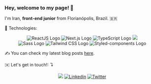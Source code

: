 <h3> 
  Hey, welcome to my page! 👋
</h3>

<p>
   I'm Iran, <strong>front-end junior</strong> from Florianópolis, Brazil. 🇧🇷 <br>
</p>

<p>
  🎨 Technologies:
</p>


<p align="center">
  <img src="https://img.shields.io/badge/react-%2361DAFB.svg?&style=for-the-badge&logo=react&logoColor=white" alt="ReactJS Logo"/>
  <img src="https://img.shields.io/badge/next.js-000000?style=for-the-badge&logo=next.js&logoColor=white" alt="Next.js Logo"/>
  <img src="https://img.shields.io/badge/TypeScript-007ACC?style=for-the-badge&logo=typescript&logoColor=white" alt="TypeScript Logo"/>
  <img src="https://img.shields.io/badge/javascript-%23F7DF1E.svg?&style=for-the-badge&logo=javascript&logoColor=white"/>
  <br/>
  <img src="https://img.shields.io/badge/SASS%20-hotpink.svg?&style=for-the-badge&logo=SASS&logoColor=white" alt="Sass Logo"/>
  <img src="https://img.shields.io/badge/Tailwind_CSS-38B2AC?style=for-the-badge&logo=tailwind-css&logoColor=white" alt="Tailwind CSS Logo"/>
  <img src="https://img.shields.io/badge/styled--components-DB7093?style=for-the-badge&logo=styled-components&logoColor=white" alt="Styled-components Logo"/>
  <br/>
</p>
<p>
  ✍️ You can check my latest blog posts <a href="https://irangarcia.dev">here</a>.
</p>
 
<p>
  ✉️ Let's get in touch!: ↴
</p>

<p align="center">
  <a href="mailto:irangarciaj@gmail.com">
   <img src="https://img.shields.io/badge/e‑mail-D14836.svg?style=for-the-badge&logo=GMail&logoColor=white"/></a>

  <a href="https://www.linkedin.com/in/irangarciaj" target="_blank">
  <img alt="Linkedin" src="https://img.shields.io/badge/-Linkedin-0e76a8?style=for-the-badge&logo=Linkedin&logoColor=white&link=https://www.linkedin.com/in/irangarciaj" /></a>
 
  <a href="https://twitter.com/irangarciaz" target="_blank">
  <img alt="Twitter" src="https://img.shields.io/badge/twitter-%231DA1F2.svg?&style=for-the-badge&logo=twitter&logoColor=white" /></a>
  
</p>
